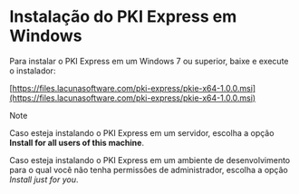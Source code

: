 ﻿# Instalação do PKI Express em Windows

Para instalar o PKI Express em um Windows 7 ou superior, baixe e execute o instalador:

[https://files.lacunasoftware.com/pki-express/pkie-x64-1.0.0.msi](https://files.lacunasoftware.com/pki-express/pkie-x64-1.0.0.msi)

> [!NOTE]
> Caso esteja instalando o PKI Express em um servidor, escolha a opção **Install for all users of this machine**.

Caso esteja instalando o PKI Express em um ambiente de desenvolvimento para o qual você não tenha permissões de administrador, escolha a opção *Install just for you*.
